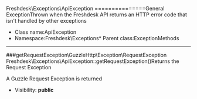 Freshdesk\Exceptions\ApiException
===============General ExceptionThrown when the Freshdesk API returns an HTTP error code that isn't handled by other exceptions
* Class name:ApiException
* Namespace:Freshdesk\Exceptions* Parent class:ExceptionMethods
-------
###getRequestException\GuzzleHttp\Exception\RequestException Freshdesk\Exceptions\ApiException::getRequestException()Returns the Request Exception

A Guzzle Request Exception is returned

* Visibility: **public**